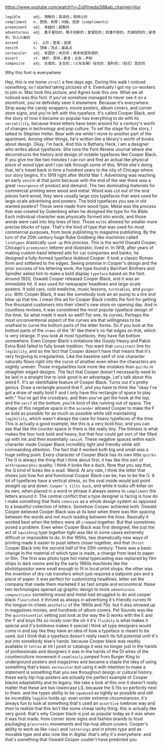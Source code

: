 https://www.youtube.com/watch?v=Zu91meda2I8&ab_channel=Vox 

```  
legible      adj. 清晰的；易读的；易辨认的
compliment   n. 赞扬，称赞；问候，祝贺（compliments）        
preeminent   adj. 卓越的；超群的  
adventurous  adj. 勇于冒险的，敢于创新的；爱冒险的；刺激不断的，充满惊险的；新奇的，令人兴奋的
ascend       vi. 上升；登高；追溯    
zenith       n. 顶峰；顶点；最高点
vernacular   adj. 本国的；地方的；用本地语写成的        
assert       vt. 维护，坚持；断言；主张；声称  
composite    adj. 合成的，复合的；（火车车厢）综合的；菊科的；（柱式）混合的  
```

Why this font is everywhere 

Hey, this is me home `stroll` a few days ago. During this walk I noticed something, so I started taking pictures of it. Eventually I got my co-workers to join in. Mac took this picture, and Agnes took this one. What we all noticed was this font. If you've somehow managed to never see it on a storefront, you've definitely seen it elsewhere. Because it's everywhere. Strip away the candy wrappers, movie posters, album covers, and corner store signs, and you're left with this typeface. It's called Cooper Black, and the story of how it became so popular has everything to do with its `versatility`, because these letters have been around for a century's worth of changes in technology and pop culture. To set the stage for the story, I talked to Stephen Heller. Bear with me while I move to another part of the apartment. Among other things, he's written like a library's worth of books about design. Okay, I'm back. And this is Bethany Heck. I am a designer who writes about typefaces. She runs the Font Review Journal where she deconstructs the history and design of notable typefaces like Cooper Black. If you give me like two minutes I can run and find an actual like physical piece of wood type and I can talk through some of this. While she's doing that, let's travel back in time a hundred years to the city of Chicago where our story begins. It's 1919 right after World War 1. Advertising was reaching an early `zenith` at that point because with the end of the war there was a great `resurgence` of product and demand. The two dominating materials for commercial printing were wood and metal. Wood was cut out of the end pieces hard wood, they were usually large size typefaces that were used for large-scale advertising and posters. The bold typefaces you see in old wanted posters? Those were made from wood type. Metal was the process that was created by Gutenberg when he designed the type for his Bible. Each individual character was physically formed into words, and those words were cast into tiny lines of text. Those `molds` allowed for smaller more precise blocks of type. That's the kind of type that was used for most commercial purposes, from book publishing to magazine publishing. By the turn of the 20th century huge Rube Goldberg-like machines called `linotypes` drastically `sped up` this process. This is the world Oswald Cooper, Chicago's `preeminent` letterer and illustrator, lived in. In 1918, after years of making custom hand lettered ads for car companies and banks, he designed a fully-formed typeface dubbed Cooper. It took a classic Roman form and softened to the edges. Seeing promise in Cooper's design and the prior success of his lettering work, the type foundry Barnhart Brothers and Spindler asked him to make a bold display `typeface` based on the font. Around 1920, Oswald Cooper released Cooper Black, and it was an immediate hit. It was used for newspaper headlines and large-scale posters. It sold cars, cold medicine, music lessons, `turntables`, and `ginger ale`. With Cooper Black, it was like somebody took an air pump to a tire and blew up that tire. I mean this ad for Cooper Black credits the font for getting five thousand customers into their client's new store on opening day. And in countless reviews, it was considered the most popular typeface design of the time. So what made it work so well? For one, its curves. Perhaps the most unconventional aspect of the curves are that willingness to be unafraid to curve the bottom parts of the letter forms. So if you look at the bottom parts of the `stems` of the "A" like there's no flat edges on that, which is very strange. If you look at most typefaces, they have flat bottom somewhere. Even Cooper Black's imitations like Goudy Heavy and Pabst Extra Bold failed to fully break tradition. You want that `consistent` line for `legibility`, and so the fact that Cooper doesn't have that means that it's very forgiving to irregularities. Like the baseline serif of one character naturally flows right into the curve of another even when the characters are slightly uneven. Those irregularities look more like mistakes than `quirks` in straighter edged designs. The fact that Cooper doesn't necessarily need to be laid in a straight line to look good is an advantage. Let's talk about this weird F. It's an identifiable feature of Cooper Black. Turns out it's pretty genius. Draw a rectangle around that F, and you have to think like "okay I've got a draw of really bold F and I only have this rectangle of space to play with." You've got the crossbars, and then you've got the hook at the top, and the `serif` at the bottom, you're kind of like running out of space. The shape of this negative space in the `ascender` allowed Cooper to make the F as bold as possible for as much as possible while still maintaining `legibility`, which wasn't always the case for heavy typefaces of the time. This is actually a good example, like this is a very bold four, and you can see that like the counter space in there is like really tiny. The tininess is what makes the four look bold and heavy, but that four could get sort of like filled up with ink and then essentially `vanish`. These negative spaces within each character made Cooper Black incredibly light and friendly while still commanding attention. The fact that it worked both big and small was a huge selling point. Every character of Cooper Black has its own little `quirks`. The G is always the thing that I think about first, it has like this sort of `anthropomorphic` quality. I think it looks like a duck. Now that you say that, the Q kind of looks like a snail. Weird. At any rate, I think the letter that shows just how fun and functional Cooper Black can be, has to be the O. A lot of typefaces have a vertical stress, so the oval inside would just point straight up and down. `Cooper's tilts back`, and while it looks off-kilter on its own, when placed in a word or phrase it always seems to `compliment` the letters around it. The central conflict that a type designer is facing is how do I make something that feels `cohesive` as a whole design system as opposed to a beautiful collection of letters. Somehow Cooper achieved both. Oswald Cooper believed Cooper Black was at its best when there was thin spacing between the words and not much leading between the lines. Basically it worked best when the letters were all `cramped` together. But that sometimes posed a problem. Even when Cooper Black was first designed, like just the act of `squishing` type together tight was like in some cases extremely difficult or impossible to do. In the 1950s, two dramatically new ways of printing made it easier to push letters closer together, and that `thrust` Cooper Black into the second half of the 20th century. There was a basic change in the material of which type is made, a change from lead to paper or film. The first was photo type hot metal typecasting was replaced by film strips in dark rooms and by the early 1960s machines like the phototypositor were small enough to fit in local print shops. the other was the invention of dry rub transfers which just required a ballpoint pen and a piece of paper. it was perfect for customizing headlines. letter set the company that made them marketed it as fast simple and economical. these two technologies opened up graphic design to more `adventurous` `compositions` something wood and metal had struggled to do and cooper black `flourished`. it thrived as always in advertising it's friendly curves fit the tongue-in-cheek `aesthetic` of the 1960s and 70s. but it also showed up in magazines movies, and hundreds of album covers. Pet Sounds was like the `quintessential` setting just look at the way the D works with the E and the Y and boys fits so nicely over the oh it it's `fluidity` is what makes it special and it's boldness makes it special I think all type designers would come in and say like they have an idea of how a typeface is meant to be used. but I think that a typeface doesn't really reach its full potential until it's put into somebody else's hands. because Cooper black was readily available in `letras` at int I posit or catalogs it was no longer just in the hands of professionals and designers it was in the hands of the DI wires of the counterculture movement it `seamlessly` jumped from Burger King to underground posters and magazines and became a staple the idea of using something that's basic `vernacular` but using it with intention to make a statement is something that you see throughout design or cultural history. these early hip-hop posters are actually the perfect example of Cooper blacks adaptability and its legacy. like take a look at this one it doesn't really matter that these are two lowercase LS, because the S fits so perfectly next to them. and the types ability to be `squeezed` as tightly as possible and still be incredibly `legible` holds up. even under extreme circumstances. it's always fun to look at something that's used an `assertive` lowbrow way and then to realize that this isn't like some cheap tacky thing. this is actually like very good. that's why Cooper black is just as popular today as it was when it was first made. from corner store signs and fashion brands to food packaging `grassroots` movements and hip-hop album covers. Cooper's ability to work as like `rebel` and `letterings` and in photo type and as movable type and also now like in digital. that's why it's everywhere. and that's something that Oswald Cooper couldn't have predicted you 